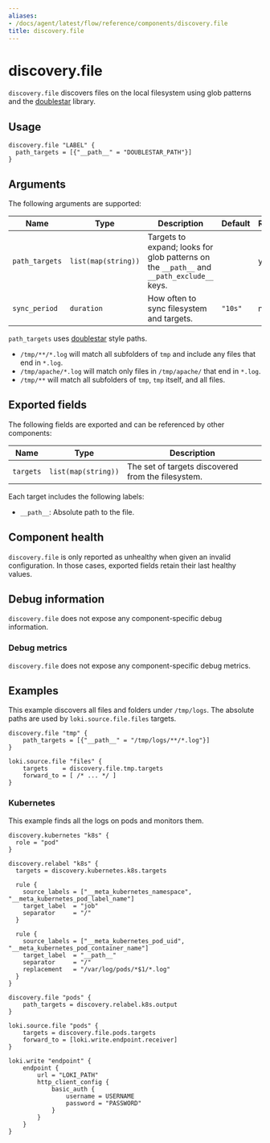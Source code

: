 ```yaml
---
aliases:
- /docs/agent/latest/flow/reference/components/discovery.file
title: discovery.file
---
```


# discovery.file

`discovery.file` discovers files on the local filesystem using glob patterns and the [doublestar][] library.

[doublestar]: https://github.com/bmatcuk/doublestar

## Usage

```river
discovery.file "LABEL" {
  path_targets = [{"__path__" = "DOUBLESTAR_PATH"}]
}
```

## Arguments

The following arguments are supported:

Name            | Type                | Description                                                                                | Default | Required
--------------- | ------------------- | ------------------------------------------------------------------------------------------ |---------| --------
`path_targets`  | `list(map(string))` | Targets to expand; looks for glob patterns on the  `__path__` and `__path_exclude__` keys. |         | yes
`sync_period`   | `duration`          | How often to sync filesystem and targets.                                                  | `"10s"` | no

`path_targets` uses [doublestar][] style paths.
* `/tmp/**/*.log` will match all subfolders of `tmp` and include any files that end in `*.log`.
* `/tmp/apache/*.log` will match only files in `/tmp/apache/` that end in `*.log`.
* `/tmp/**` will match all subfolders of `tmp`, `tmp` itself, and all files.


## Exported fields

The following fields are exported and can be referenced by other components:

Name | Type | Description
---- | ---- | -----------
`targets` | `list(map(string))` | The set of targets discovered from the filesystem.

Each target includes the following labels:

* `__path__`: Absolute path to the file.

## Component health

`discovery.file` is only reported as unhealthy when given an invalid
configuration. In those cases, exported fields retain their last healthy
values.

## Debug information

`discovery.file` does not expose any component-specific debug information.

### Debug metrics

`discovery.file` does not expose any component-specific debug metrics.

## Examples

This example discovers all files and folders under `/tmp/logs`. The absolute paths are 
used by `loki.source.file.files` targets.

```river
discovery.file "tmp" {
    path_targets = [{"__path__" = "/tmp/logs/**/*.log"}]
}

loki.source.file "files" {
    targets    = discovery.file.tmp.targets
    forward_to = [ /* ... */ ]
}
```

### Kubernetes

This example finds all the logs on pods and monitors them.

```river
discovery.kubernetes "k8s" {
  role = "pod"
}

discovery.relabel "k8s" {
  targets = discovery.kubernetes.k8s.targets
 
  rule {
    source_labels = ["__meta_kubernetes_namespace", "__meta_kubernetes_pod_label_name"]
    target_label  = "job"
    separator     = "/"
  }

  rule {
    source_labels = ["__meta_kubernetes_pod_uid", "__meta_kubernetes_pod_container_name"]
    target_label  = "__path__"
    separator     = "/" 
    replacement   = "/var/log/pods/*$1/*.log"
  } 
}

discovery.file "pods" {
    path_targets = discovery.relabel.k8s.output
}

loki.source.file "pods" {
    targets = discovery.file.pods.targets
    forward_to = [loki.write.endpoint.receiver]
}

loki.write "endpoint" {
    endpoint {
        url = "LOKI_PATH"
        http_client_config {
            basic_auth {
                username = USERNAME
                password = "PASSWORD"
            }
        }
    }
}
```

